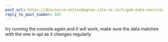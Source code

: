 ```yaml
---
post_url: https://discourse.onlinedegree.iitm.ac.in/t/ga4-data-sourcing-discussion-thread-tds-jan-2025/165959/169
reply_to_post_number: 167
---
```

try running the console again and it will work, make sure the data matches with the one in api as it changes regularly